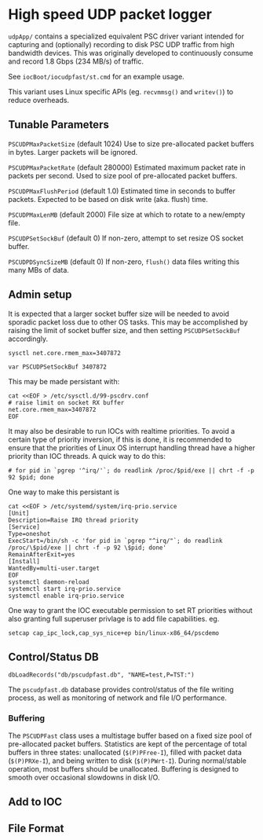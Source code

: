 High speed UDP packet logger
============================

`udpApp/` contains a specialized equivalent PSC driver variant intended
for capturing and (optionally) recording to disk PSC UDP traffic from high bandwidth devices.
This was originally developed to continuously consume and record 1.8 Gbps (234 MB/s) of traffic.

See `iocBoot/iocudpfast/st.cmd` for an example usage.

This variant uses Linux specific APIs (eg. `recvmmsg()` and `writev()`)
to reduce overheads.

Tunable Parameters
------------------

`PSCUDPMaxPacketSize` (default 1024) Use to size pre-allocated packet buffers in bytes.
Larger packets will be ignored.

`PSCUDPMaxPacketRate` (default 280000) Estimated maximum packet rate in packets per second.
Used to size pool of pre-allocated packet buffers.

`PSCUDPMaxFlushPeriod` (default 1.0) Estimated time in seconds to buffer packets.
Expected to be based on disk write (aka. flush) time.

`PSCUDPMaxLenMB` (default 2000) File size at which to rotate to a new/empty file.

`PSCUDPSetSockBuf` (default 0)  If non-zero, attempt to set resize OS socket buffer.

`PSCUDPDSyncSizeMB` (default 0)  If non-zero, `flush()` data files writing this many
MBs of data.

Admin setup
-----------

It is expected that a larger socket buffer size will be needed to avoid
sporadic packet loss due to other OS tasks.
This may be accomplished by raising the limit of socket buffer size,
and then setting `PSCUDPSetSockBuf` accordingly.

```
sysctl net.core.rmem_max=3407872
```

```
var PSCUDPSetSockBuf 3407872
```

This may be made persistant with:

```
cat <<EOF > /etc/sysctl.d/99-pscdrv.conf
# raise limit on socket RX buffer
net.core.rmem_max=3407872
EOF
```

It may also be desirable to run IOCs with realtime priorities.
To avoid a certain type of priority inversion, if this is done,
it is recommended to ensure that the priorities of Linux OS
interrupt handling thread have a higher priority than IOC threads.
A quick way to do this:

```
# for pid in `pgrep '^irq/'`; do readlink /proc/$pid/exe || chrt -f -p 92 $pid; done
```

One way to make this persistant is

```
cat <<EOF > /etc/systemd/system/irq-prio.service
[Unit]
Description=Raise IRQ thread priority
[Service]
Type=oneshot
ExecStart=/bin/sh -c 'for pid in `pgrep "^irq/"`; do readlink /proc/\$pid/exe || chrt -f -p 92 \$pid; done'
RemainAfterExit=yes
[Install]
WantedBy=multi-user.target
EOF
systemctl daemon-reload
systemctl start irq-prio.service
systemctl enable irq-prio.service
```

One way to grant the IOC executable permission to set RT priorities without also granting
full superuser privlage is to add file capabilities.  eg.

```
setcap cap_ipc_lock,cap_sys_nice+ep bin/linux-x86_64/pscdemo
```

Control/Status DB
-----------------

```
dbLoadRecords("db/pscudpfast.db", "NAME=test,P=TST:")
```

The `pscudpfast.db` database provides control/status of the file writing process,
as well as monitoring of network and file I/O performance.

### Buffering

The `PSCUDPFast` class uses a multistage buffer based on a fixed size pool of pre-allocated packet buffers.
Statistics are kept of the percentage of total buffers in three states: unallocated (`$(P)PFree-I`), 
filled with packet data (`$(P)PRXe-I`), and being written to disk (`$(P)PWrt-I`).
During normal/stable operation, most buffers should be unallocated.
Buffering is designed to smooth over occasional slowdowns in disk I/O.


Add to IOC
----------


File Format
-----------

